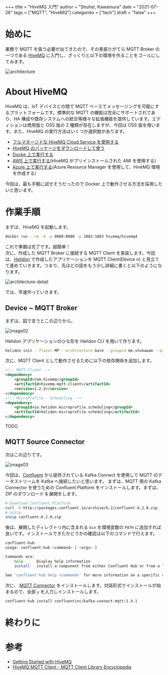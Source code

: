 +++
title = "HiveMQ 入門"
author = "Shuhei, Kawamura"
date = "2021-07-26"
tags = ["MQTT", "HiveMQ"]
categories = ["tech"]
draft = "false"
+++

# 始めに

業務で MQTT を扱う必要が出てきたので、その素振りがてら MQTT Broker の一つである [HiveMQ](https://www.hivemq.com/) に入門し、ざっくりと以下の環境を作ることをゴールにしてみます。

![architecture](http://localhost:1313/blog/img/2021/0726/architecture.png)

# About HiveMQ

HiveMQ は、IoT デバイスとの間で MQTT ベースでメッセージングを可能にするプラットフォームです。標準的な MQTT の機能は完全にサポートされてあり、HA 構成や既存システムへの統合等様々な拡張機能を提供しています。エディションは商用版と OSS 版の 2 種類が存在しますが、今回は OSS 版を用います。また、HiveMQ の実行方法はいくつか選択肢があります。

- [フルマネージドな HiveMQ Cloud Service を使用する](https://www.hivemq.com/docs/hivemq/4.6/user-guide/getting-started.html#hivemq-cloud)
- [HiveMQ のパッケージをダウンロードして使う](https://www.hivemq.com/docs/hivemq/4.6/user-guide/getting-started.html#download)
- [Docke 上で実行する](https://www.hivemq.com/docs/hivemq/4.6/user-guide/getting-started.html#docker)
- [AWS 上で実行する](https://www.hivemq.com/docs/hivemq/4.6/user-guide/getting-started.html#aws)(HiveMQ がプリインストールされた AMI を使用する)
- [Azure 上で実行する](https://www.hivemq.com/docs/hivemq/4.6/user-guide/getting-started.html#azure)(Azure Resource Manager を使用して、HiveMQ 環境を作成する)

今回は、最も手軽に試せそうだったので Docker 上で動作させる方法を採用したいと思います。

# 作業手順

まずは、HiveMQ を起動します。

```bash
docker run --rm -d -p 8080:8080 -p 1883:1883 hivemq/hivemq4
```

これで準備は完了です。超簡単！  
次に、作成した MQTT Broker に接続する MQTT Client を実装します。今回は、[Helidon](https://helidon.io/#/) で作成したアプリケーションを MQTT Client(Device n) と見立てて進めていきます。つまり、先ほどの図をもう少し詳細に書くと以下のようになります。

![architecture-detail](http://localhost:1313/blog/img/2021/0726/architecture-detail.png)

では、早速作っていきます。

## Device ~ MQTT Broker

まずは、図で言うとこの辺りから。

![image02](http://localhost:1313/blog/img/2021/0726/image02.png)

Helidon アプリケーションのひな形を Helidon CLI を用いて作ります。

```bash
helidon init --flavor MP --architecture bare --groupid me.shukawam --package me.shukawam.mqtt mqtt-client
```

次に、MQTT Client として動作させるために以下の依存関係を追加します。

```xml
<!-- MQTT Client -->
<dependency>
    <groupId>com.hivemq</groupId>
    <artifactId>hivemq-mqtt-client</artifactId>
    <version>1.2.2</version>
</dependency>
<!-- MicroProfile - Scheduling -->
<dependency>
    <groupId>io.helidon.microprofile.scheduling</groupId>
    <artifactId>helidon-microprofile-scheduling</artifactId>
</dependency>
```

TODO

## MQTT Source Connector

次はこの辺りです。

![image03](http://localhost:1313/blog/img/2021/0726/image03.png)

今回は、[Confluent](https://www.confluent.io/) から提供されている Kafka Connect を使用して MQTT のデータストリームを Kafka へ接続したいと思います。
まずは、MQTT 用の Kafka Connector を使うための Confluent Platform をインストールします。まずは、ZIP のダウンロード & 展開をします。

```bash
# Download Confluent Platform
curl -O http://packages.confluent.io/archive/6.2/confluent-6.2.0.zip
# Unzip
unzip confluent-6.2.0.zip
```

後は、展開したディレクトリ内に含まれる `bin` を環境変数の `PATH` に追加すれば良いです。インストールできたかどうかの確認は以下のコマンドで行えます。

```bash
confluent-hub
usage: confluent-hub <command> [ <args> ]

Commands are:
    help      Display help information
    install   install a component from either Confluent Hub or from a local file

See 'confluent-hub help <command>' for more information on a specific command.
```

次に、 [MQTT Connector](https://www.confluent.io/hub/confluentinc/kafka-connect-mqtt) をインストールします。対話形式でインストールが始まるので、全部 `y` を入力しインストールします。

```bash
confluent-hub install confluentinc/kafka-connect-mqtt:1.4.1
```

# 終わりに

# 参考

- [Getting Started with HiveMQ](https://www.hivemq.com/docs/hivemq/4.6/user-guide/getting-started.html#get-started)
- [HiveMQ MQTT Client - MQTT Client Library Encyclopedia](https://www.hivemq.com/blog/mqtt-client-library-enyclopedia-hivemq-mqtt-client/)
